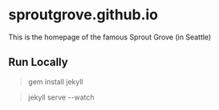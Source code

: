 sproutgrove.github.io
=====================

This is the homepage of the famous Sprout Grove (in Seattle)

Run Locally
-----------

> gem install jekyll

> jekyll serve --watch